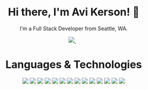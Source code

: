 <h1 align='center'>  
 Hi there, I'm Avi Kerson! 👋
</h1>

<p align='center'>
I'm a Full Stack Developer 
<!-- <img src="https://media.giphy.com/media/WUlplcMpOCEmTGBtBW/giphy.gif" width="30"> -->
 from Seattle, WA.
</p>

 <p align='center'>
  <a href="https://www.linkedin.com/in/avi-kerson/">
    <img src="https://img.shields.io/badge/linkedin-%230077B5.svg?&style=for-the-badge&logo=linkedin&logoColor=white" />
  </a>&nbsp;&nbsp;
</p>

<h1 align='center'>
Languages & Technologies
</h1>

<p align='center'>
<img src=https://img.shields.io/badge/javascript-%23323330.svg?style=for-the-badge&logo=javascript&logoColor=%23F7DF1E>
<img src=https://img.shields.io/badge/typescript-%23007ACC.svg?style=for-the-badge&logo=typescript&logoColor=white>
<img src=https://img.shields.io/badge/react-%2320232a.svg?style=for-the-badge&logo=react&logoColor=%2361DAFB>
<img src=https://img.shields.io/badge/redux-%23593d88.svg?style=for-the-badge&logo=redux&logoColor=white>
<img src=https://img.shields.io/badge/express.js-%23404d59.svg?style=for-the-badge&logo=express&logoColor=%2361DAFB>
<img src=(https://img.shields.io/badge/webpack-%238DD6F9.svg?style=for-the-badge&logo=webpack&logoColor=black>
<img src=https://img.shields.io/badge/git-%23F05033.svg?style=for-the-badge&logo=git&logoColor=white>
<img src=https://img.shields.io/badge/MongoDB-%234ea94b.svg?style=for-the-badge&logo=mongodb&logoColor=white>
<img src=https://img.shields.io/badge/postgres-%23316192.svg?style=for-the-badge&logo=postgresql&logoColor=white>
<img src=https://img.shields.io/badge/Next-black?style=for-the-badge&logo=next.js&logoColor=white>
<img src=https://img.shields.io/badge/html5-%23E34F26.svg?style=for-the-badge&logo=html5&logoColor=white>
<img src=https://img.shields.io/badge/css3-%231572B6.svg?style=for-the-badge&logo=css3&logoColor=white>
<img src=https://img.shields.io/badge/SASS-hotpink.svg?style=for-the-badge&logo=SASS&logoColor=white>
<img src=https://img.shields.io/badge/Postman-FF6C37?style=for-the-badge&logo=postman&logoColor=white>
</p>



<!--
**avitacos/avitacos** is a ✨ _special_ ✨ repository because its `README.md` (this file) appears on your GitHub profile.

Here are some ideas to get you started:

- 🔭 I’m currently working on ...
- 🌱 I’m currently learning ...
- 👯 I’m looking to collaborate on ...
- 🤔 I’m looking for help with ...
- 💬 Ask me about ...
- 📫 How to reach me: ...
- 😄 Pronouns: ...
- ⚡ Fun fact: ...
-->
